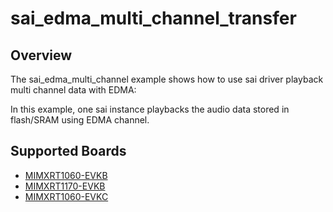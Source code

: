 # sai_edma_multi_channel_transfer

## Overview
The sai_edma_multi_channel example shows how to use sai driver playback multi channel data with EDMA:

In this example, one sai instance playbacks the audio data stored in flash/SRAM using EDMA channel.

## Supported Boards
- [MIMXRT1060-EVKB](../../../_boards/evkbmimxrt1060/driver_examples/sai/edma_multi_channel_transfer/example_board_readme.md)
- [MIMXRT1170-EVKB](../../../_boards/evkbmimxrt1170/driver_examples/sai/edma_multi_channel_transfer/example_board_readme.md)
- [MIMXRT1060-EVKC](../../../_boards/evkcmimxrt1060/driver_examples/sai/edma_multi_channel_transfer/example_board_readme.md)
